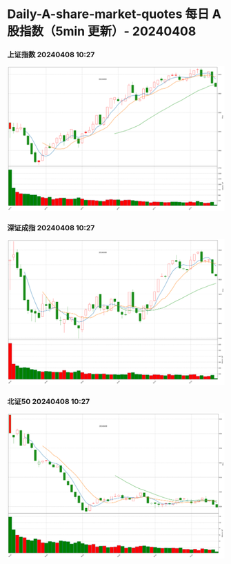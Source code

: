 
# Daily-A-share-market-quotes 每日 A 股指数（5min 更新）- 20240408

### 上证指数 20240408 10:27
![](./fig/2024/4/20240408-sh000001.png)

### 深证成指 20240408 10:27
![](./fig/2024/4/20240408-sz399001.png)

### 北证50 20240408 10:27
![](./fig/2024/4/20240408-bj899050.png)
